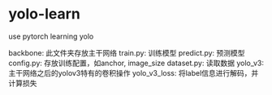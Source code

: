 # yolo-learn
use pytorch learning yolo


backbone: 此文件夹存放主干网络
train.py: 训练模型
predict.py: 预测模型
config.py: 存放训练配置，如anchor, image_size
dataset.py: 读取数据
yolo_v3: 主干网络之后的yolov3特有的卷积操作
yolo_v3_loss: 将label信息进行解码，并计算损失
